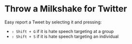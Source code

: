# Throw a Milkshake for Twitter

Easy report a Tweet by selecting it and pressing:
- `⇧ Shift + G` if it is hate speech targeting at a group
- `⇧ Shift + S` if it is hate speech targeting an individual


